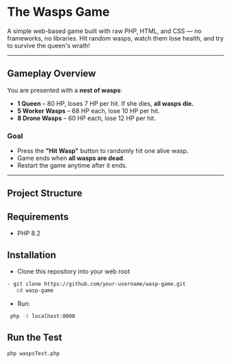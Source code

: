 # The Wasps Game


A simple web-based game built with raw PHP, HTML, and CSS — no frameworks, no libraries. Hit random wasps, watch them lose health, and try to survive the queen's wrath!

---

## Gameplay Overview

You are presented with a **nest of wasps**:

- **1 Queen** – 80 HP, loses 7 HP per hit. If she dies, **all wasps die.**
- **5 Worker Wasps** – 68 HP each, lose 10 HP per hit.
- **8 Drone Wasps** – 60 HP each, lose 12 HP per hit.

### Goal

- Press the **"Hit Wasp"** button to randomly hit one alive wasp.
- Game ends when **all wasps are dead**.
- Restart the game anytime after it ends.

---

##  Project Structure

##  Requirements
- PHP 8.2

## Installation
- Clone this repository into your web root
```bash
- git clone https://github.com/your-username/wasp-game.git
   cd wasp-game
   ```
- Run:
```bash
 php -S localhost:8000
 ```

##  Run the Test
```bash
php waspsTest.php
